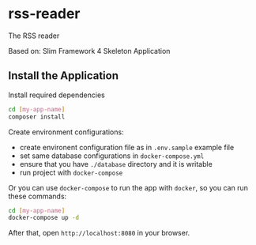 # rss-reader

The RSS reader

Based on: Slim Framework 4 Skeleton Application


## Install the Application

Install required dependencies

```bash
cd [my-app-name]
composer install
```

Create environment configurations:
- create environent configuration file as in `.env.sample` example file
- set same database configurations in `docker-compose.yml`
- ensure that you have `./database` directory and it is writable
- run project with `docker-compose`

Or you can use `docker-compose` to run the app with `docker`, so you can run these commands:
```bash
cd [my-app-name]
docker-compose up -d
```
After that, open `http://localhost:8080` in your browser.

